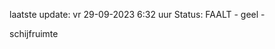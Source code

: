 laatste update: 
vr 29-09-2023  6:32   uur 
Status: FAALT - geel - 
<div class="service Y">schijfruimte</div>